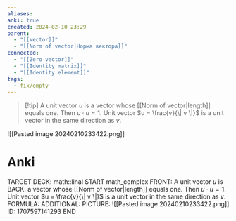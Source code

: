 ```yaml
---
aliases: 
anki: true
created: 2024-02-10 23:29
parent:
  - "[[Vector]]"
  - "[[Norm of vector|Норма вектора]]"
connected:
  - "[[Zero vector]]"
  - "[[Identity matrix]]"
  - "[[Identity element]]"
tags:
  - fix/empty
---
```


> [!tip] A unit vector $u$ is 
a vector whose [[Norm of vector|length]] equals one. Then $u \cdot u = 1$.
Unit vector $u = \frac{v}{\| v \|}$ is a unit vector in the same direction as $v$.

![[Pasted image 20240210233422.png]]

# Anki
TARGET DECK: math::linal
START
math_complex
FRONT: A unit vector $u$ is
BACK: a vector whose [[Norm of vector|length]] equals one. Then $u \cdot u = 1$.
Unit vector $u = \frac{v}{\| v \|}$ is a unit vector in the same direction as $v$.
FORMULA: 
ADDITIONAL:
PICTURE: ![[Pasted image 20240210233422.png]]
ID: 1707597141293
END












